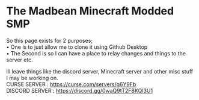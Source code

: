 # The Madbean Minecraft Modded SMP
So this page exists for 2 purposes;
    <br>• One is to just allow me to clone it using Github Desktop
    <br>• The Second is so I can have a place to relay changes and things to the server etc.

Ill leave things like the discord server, Minecraft server and other misc stuff I may be working on.
<br>CURSE SERVER : https://curse.com/servers/g6Y9Fb
<br>DISCORD SERVER : https://discord.gg/0waQ9tT2F8KQI3U1

